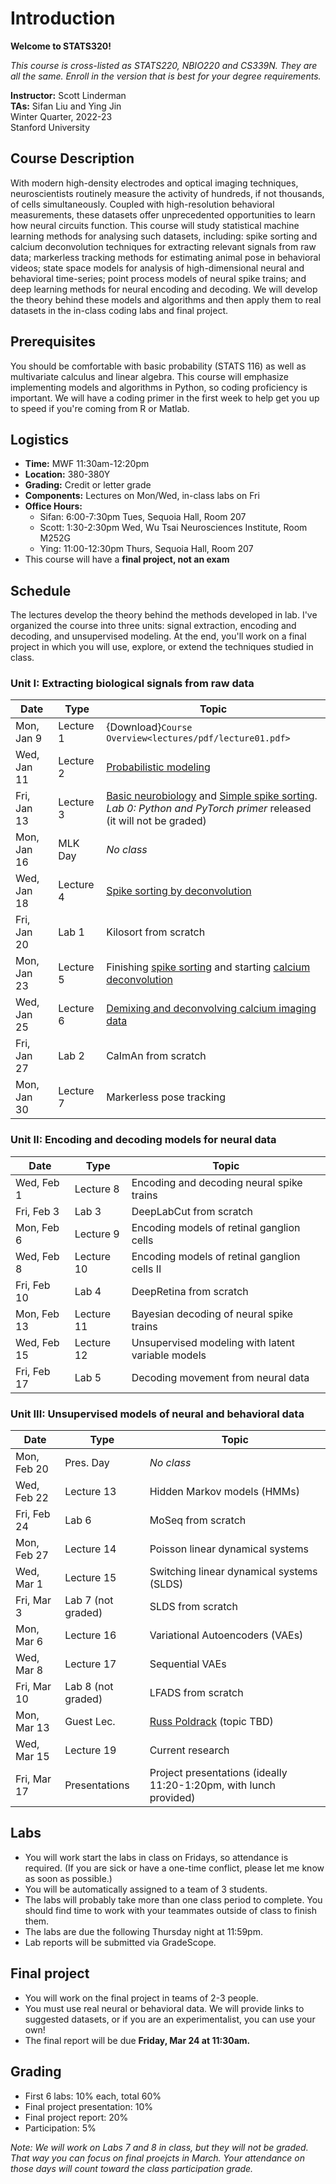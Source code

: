# Introduction

**Welcome to STATS320!**

_This course is cross-listed as STATS220, NBIO220 and CS339N. They are all the same. Enroll in the version that is best for your degree requirements._

**Instructor:** Scott Linderman <br>
**TAs:** Sifan Liu and Ying Jin <br>
Winter Quarter, 2022-23 <br>
Stanford University

## Course Description
With modern high-density electrodes and optical imaging techniques, neuroscientists routinely measure the activity of hundreds, if not thousands, of cells simultaneously.  Coupled with high-resolution behavioral measurements, these datasets offer unprecedented opportunities to learn how neural circuits function.  This course will study statistical machine learning methods for analysing such datasets, including: spike sorting and calcium deconvolution techniques for extracting relevant signals from raw data; markerless tracking methods for estimating animal pose in behavioral videos; state space models for analysis of high-dimensional neural and behavioral time-series; point process models of neural spike trains; and deep learning methods for neural encoding and decoding. We will develop the theory behind these models and algorithms and then apply them to real datasets in the in-class coding labs and final project.

## Prerequisites
You should be comfortable with basic probability (STATS 116) as well as multivariate calculus and linear algebra. This course will emphasize implementing models and algorithms in Python, so coding proficiency is important. We will have a coding primer in the first week to help get you up to speed if you're coming from R or Matlab.

## Logistics
- **Time:** MWF 11:30am-12:20pm
- **Location:** 380-380Y
- **Grading:** Credit or letter grade
- **Components:** Lectures on Mon/Wed, in-class labs on Fri
- **Office Hours:**
    - Sifan: 6:00-7:30pm Tues, Sequoia Hall, Room 207
    - Scott: 1:30-2:30pm Wed, Wu Tsai Neurosciences Institute, Room M252G
    - Ying: 11:00-12:30pm Thurs, Sequoia Hall, Room 207
- This course will have a **final project, not an exam**


## Schedule
The lectures develop the theory behind the methods developed in lab. I've organized the course into three units: signal extraction, encoding and decoding, and unsupervised modeling. At the end, you'll work on a final project in which you will use, explore, or extend the techniques studied in class.

### Unit I: Extracting biological signals from raw data
| Date        | Type       | Topic |
| ----------- | ---------- | ----- |
| Mon, Jan 9  | Lecture 1  | {Download}`Course Overview<lectures/pdf/lecture01.pdf>`
| Wed, Jan 11 | Lecture 2  | [Probabilistic modeling](lectures/02_probabilistic_modeling)
| Fri, Jan 13 | Lecture 3  | [Basic neurobiology](lectures/03_neurobio) and [Simple spike sorting](lectures/04_simple_spike_sorting.ipynb). <br> _Lab 0: Python and PyTorch primer_ released (it will not be graded)
| Mon, Jan 16 | MLK Day    | _No class_
| Wed, Jan 18 | Lecture 4  | [Spike sorting by deconvolution](lectures/05_deconv_spike_sorting.ipynb)
| Fri, Jan 20 | Lab 1      | Kilosort from scratch
| Mon, Jan 23 | Lecture 5  | Finishing [spike sorting](lectures/05_deconv_spike_sorting.ipynb) and starting [calcium deconvolution](lectures/06_calcium_imaging.ipynb)
| Wed, Jan 25 | Lecture 6  | [Demixing and deconvolving calcium imaging data](lectures/06_calcium_imaging.ipynb)
| Fri, Jan 27 | Lab 2      | CaImAn from scratch
| Mon, Jan 30 | Lecture 7  | Markerless pose tracking

### Unit II: Encoding and decoding models for neural data
| Date        | Type       | Topic |
| ----------- | ---------- | ----- |
| Wed, Feb 1  | Lecture 8  | Encoding and decoding neural spike trains
| Fri, Feb 3  | Lab 3      | DeepLabCut from scratch
| Mon, Feb 6  | Lecture 9  | Encoding models of retinal ganglion cells
| Wed, Feb 8  | Lecture 10 | Encoding models of retinal ganglion cells II
| Fri, Feb 10 | Lab 4      | DeepRetina from scratch
| Mon, Feb 13 | Lecture 11 | Bayesian decoding of neural spike trains
| Wed, Feb 15 | Lecture 12 | Unsupervised modeling with latent variable models
| Fri, Feb 17 | Lab 5      | Decoding movement from neural data

### Unit III: Unsupervised models of neural and behavioral data
| Date        | Type       | Topic |
| ----------- | ---------- | ----- |
| Mon, Feb 20 | Pres. Day  | _No class_
| Wed, Feb 22 | Lecture 13 | Hidden Markov models (HMMs)
| Fri, Feb 24 | Lab 6      | MoSeq from scratch
| Mon, Feb 27 | Lecture 14 | Poisson linear dynamical systems
| Wed, Mar 1  | Lecture 15 | Switching linear dynamical systems (SLDS)
| Fri, Mar 3  | Lab 7 (not graded) | SLDS from scratch
| Mon, Mar 6  | Lecture 16 | Variational Autoencoders (VAEs)
| Wed, Mar 8  | Lecture 17 | Sequential VAEs
| Fri, Mar 10 | Lab 8 (not graded) | LFADS from scratch
| Mon, Mar 13 | Guest Lec. | [Russ Poldrack](https://poldrack.github.io/) (topic TBD)
| Wed, Mar 15 | Lecture 19 | Current research
| Fri, Mar 17 | Presentations | Project presentations (ideally 11:20-1:20pm, with lunch provided)

## Labs
- You will work start the labs in class on Fridays, so attendance is required. (If you are sick or have a one-time conflict, please let me know as soon as possible.)
- You will be automatically assigned to a team of 3 students.
- The labs will probably take more than one class period to complete. You should find time to work with your teammates outside of class to finish them.
- The labs are due the following Thursday night at 11:59pm.
- Lab reports will be submitted via GradeScope.

## Final project

- You will work on the final project in teams of 2-3 people.
- You must use real neural or behavioral data. We will provide links to suggested datasets, or if you are an experimentalist, you can use your own!
- The final report will be due **Friday, Mar 24 at 11:30am.**

## Grading
- First 6 labs: 10% each, total 60%
- Final project presentation: 10%
- Final project report: 20%
- Participation: 5%

*Note: We will work on Labs 7 and 8 in class, but they will not be graded. That way you can focus on final proejcts in March. Your attendance on those days will count toward the class participation grade.*